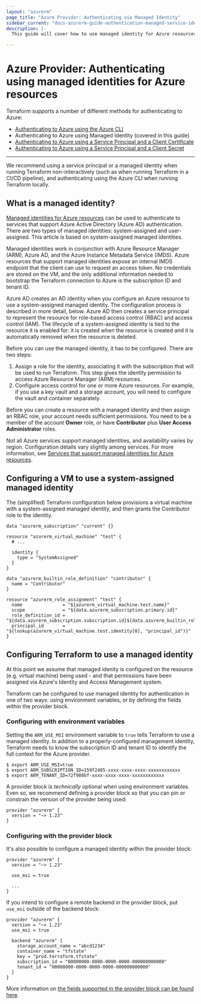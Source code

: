 ```yaml
---
layout: "azurerm"
page_title: "Azure Provider: Authenticating via Managed Identity"
sidebar_current: "docs-azurerm-guide-authentication-managed-service-identity"
description: |-
  This guide will cover how to use managed identity for Azure resources as authentication for the Azure Provider.

---
```


# Azure Provider: Authenticating using managed identities for Azure resources

Terraform supports a number of different methods for authenticating to Azure:

* [Authenticating to Azure using the Azure CLI](azure_cli.html)
* Authenticating to Azure using Managed Identity (covered in this guide)
* [Authenticating to Azure using a Service Principal and a Client Certificate](service_principal_client_certificate.html)
* [Authenticating to Azure using a Service Principal and a Client Secret](service_principal_client_secret.html)

---

We recommend using a service principal or a managed identity when running Terraform non-interactively (such as when running Terraform in a CI/CD pipeline), and authenticating using the Azure CLI when running Terraform locally.

## What is a managed identity?

[Managed identities for Azure resources](https://docs.microsoft.com/en-us/azure/active-directory/managed-identities-azure-resources/overview) can be used to authenticate to services that support Azure Active Directory (Azure AD) authentication. There are two types of managed identities: system-assigned and user-assigned. This article is based on system-assigned managed identities.

Managed identities work in conjunction with Azure Resource Manager (ARM), Azure AD, and the Azure Instance Metadata Service (IMDS). Azure resources that support managed identities expose an internal IMDS endpoint that the client can use to request an access token. No credentials are stored on the VM, and the only additional information needed to bootstrap the Terraform connection to Azure is the subscription ID and tenant ID.

Azure AD creates an AD identity when you configure an Azure resource to use a system-assigned managed identity. The configuration process is described in more detail, below. Azure AD then creates a service principal to represent the resource for role-based access control (RBAC) and access control (IAM). The lifecycle of a system-assigned identity is tied to the resource it is enabled for: it is created when the resource is created and it is automatically removed when the resource is deleted.

Before you can use the managed identity, it has to be configured. There are two steps:

1. Assign a role for the identity, associating it with the subscription that will be used to run Terraform. This step gives the identity permission to access Azure Resource Manager (ARM) resources.
1. Configure access control for one or more Azure resources. For example, if you use a key vault and a storage account, you will need to configure the vault and container separately.

Before you can create a resource with a managed identity and then assign an RBAC role, your account needs sufficient permissions. You need to be a member of the account **Owner** role, or have **Contributor** plus **User Access Administrator** roles.

Not all Azure services support managed identities, and availability varies by region. Configuration details vary slightly among services. For more information, see [Services that support managed identities for Azure resources](https://docs.microsoft.com/en-us/azure/active-directory/managed-identities-azure-resources/services-support-managed-identities).

## Configuring a VM to use a system-assigned managed identity

The (simplified) Terraform configuration below provisions a virtual machine with a system-assigned managed identity, and then grants the Contributor role to the identity.

```hcl
data "azurerm_subscription" "current" {}

resource "azurerm_virtual_machine" "test" {
  # ...

  identity {
    type = "SystemAssigned"
  }
}

data "azurerm_builtin_role_definition" "contributor" {
  name = "Contributor"
}

resource "azurerm_role_assignment" "test" {
  name               = "${azurerm_virtual_machine.test.name}"
  scope              = "${data.azurerm_subscription.primary.id}"
  role_definition_id = "${data.azurerm_subscription.subscription.id}${data.azurerm_builtin_role_definition.contributor.id}"
  principal_id       = "${lookup(azurerm_virtual_machine.test.identity[0], "principal_id")}"
}
```

## Configuring Terraform to use a managed identity

At this point we assume that managed idenity is configured on the resource (e.g. virtual machine) being used - and that permissions have been assigned via Azure's Identity and Access Management system.

Terraform can be configured to use managed identity for authentication in one of two ways: using environment variables, or by defining the fields within the provider block.

### Configuring with environment variables

Setting the `ARM_USE_MSI` environment variable to `true` tells Terraform to use a managed identity. In addition to a properly-configured management identity, Terraform needs to know the subscription ID and tenant ID to identify the full context for the Azure provider.

```shell
$ export ARM_USE_MSI=true
$ export ARM_SUBSCRIPTION_ID=159f2485-xxxx-xxxx-xxxx-xxxxxxxxxxxx
$ export ARM_TENANT_ID=72f988bf-xxxx-xxxx-xxxx-xxxxxxxxxxxx
```

A provider block is _technically_ optional when using environment variables. Even so, we recommend defining a provider block so that you can pin or constrain the version of the provider being used:

```hcl
provider "azurerm" {
  version = "~> 1.23"
}
```

### Configuring with the provider block

It's also possible to configure a managed identity within the provider block:

```hcl
provider "azurerm" {
  version = "~> 1.23"

  use_msi = true

  ...
}
```

If you intend to configure a remote backend in the provider block, put `use_msi` outside of the backend block:

```hcl
provider "azurerm" {
  version = "~> 1.23"
  use_msi = true

  backend "azurerm" {
    storage_account_name = "abcd1234"
    container_name = "tfstate"
    key = "prod.terraform.tfstate"
    subscription_id = "00000000-0000-0000-0000-000000000000"
    tenant_id = "00000000-0000-0000-0000-000000000000"
  }
}
```

More information on [the fields supported in the provider block can be found here](../index.html#argument-reference).

<!-- it's not clear to me that we even need this info; it seems like this is the sort of thing you'd know about if you needed it.

### Custom MSI endpoints

Developers who are using a custom MSI endpoint can specify the endpoint in one of two ways:

- In the provider block using the `msi_endpoint` field
- Using the `ARM_MSI_ENDPOINT` environment variable.

You don't normally need to set the endpoint, because Terraform and the Azure Provider will automatically locate the appropriate endpoint.

-->